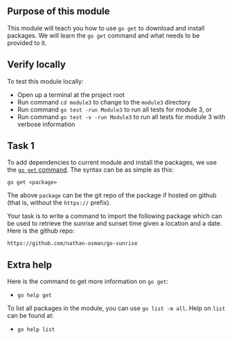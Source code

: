 ## Purpose of this module
This module will teach you how to use `go get` to download and install packages.
We will learn the `go get` command and what needs to be provided to it.


## Verify locally
To test this module locally:
* Open up a terminal at the project root
* Run command `cd module3` to change to the `module3` directory
* Run command `go test -run Module3` to run all tests for module 3, or
* Run command `go test -v -run Module3` to run all tests for module 3 with verbose information

## Task 1
To add dependencies to current module and install the packages, we use the [`go get` command](https://golang.org/cmd/go/#hdr-Add_dependencies_to_current_module_and_install_them).
The syntax can be as simple as this:
```
go get <package>
```

The above `package` can be the git repo of the package if hosted on github (that is, without the `https://` prefix).

Your task is to write a command to import the following package which can be used to retrieve the sunrise and sunset time given a location and a date. Here is the github repo:
```
https://github.com/nathan-osman/go-sunrise
```



## Extra help
Here is the command to get more information on `go get`: 
- `go help get`

To list all packages in the module, you can use `go list -m all`. Help on `list` can be found at:
- `go help list`
